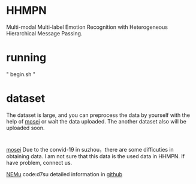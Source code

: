 # HHMPN
Multi-modal Multi-label Emotion Recognition with Heterogeneous Hierarchical Message Passing.
# running
" begin.sh "
# dataset
<!-- We will release the code and data soon, please wait patiently. -->
The dataset is large, and you can preprocess the data by yourself with the help of [mosei](https://github.com/A2Zadeh/CMU-MultimodalSDK)
or wait the data uploaded. The another dataset also will be uploaded soon.
#
[mosei](https://cloud.189.cn/t/MN3ueu7jeQrq)  Due to the convid-19 in suzhou，there are some difficuties in obtaining data. I am not sure that this data is the used data in HHMPN. If have problem, connect us.

[NEMu](https://pan.baidu.com/s/1tHr--TFISUVz_SOLOjYTxg) code:d7su   detailed information in [github](https://github.com/MANLP-suda/Data-set)

